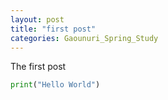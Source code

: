 ```yaml
---
layout: post
title: "first post"
categories: Gaounuri_Spring_Study
---
```


The first post

```python
print("Hello World")
```
